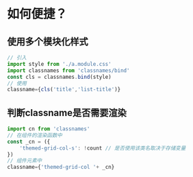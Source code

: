 # 如何便捷？
## 使用多个模块化样式

```js
// 引入
import style from './a.module.css'
import classnames from 'classnames/bind'
const cls = classnames.bind(style)
// 使用
classname={cls('title','list-title')}
```

## 判断classname是否需要渲染
```js
import cn from 'classnames'
// 在组件的渲染函数中
const _cn = ({
	'themed-grid-col-s': !count // 是否使用该类名取决于存储变量
})
// 组件元素中
classname={'themed-grid-col '+ _cn}
```

